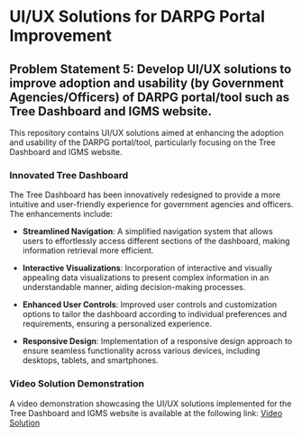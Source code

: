 # UI/UX Solutions for DARPG Portal Improvement

## Problem Statement 5: Develop UI/UX solutions to improve adoption and usability (by Government Agencies/Officers) of DARPG portal/tool such as Tree Dashboard and IGMS website.

This repository contains UI/UX solutions aimed at enhancing the adoption and usability of the DARPG portal/tool, particularly focusing on the Tree Dashboard and IGMS website. 

### Innovated Tree Dashboard

The Tree Dashboard has been innovatively redesigned to provide a more intuitive and user-friendly experience for government agencies and officers. The enhancements include:

- **Streamlined Navigation**: A simplified navigation system that allows users to effortlessly access different sections of the dashboard, making information retrieval more efficient.

- **Interactive Visualizations**: Incorporation of interactive and visually appealing data visualizations to present complex information in an understandable manner, aiding decision-making processes.

- **Enhanced User Controls**: Improved user controls and customization options to tailor the dashboard according to individual preferences and requirements, ensuring a personalized experience.

- **Responsive Design**: Implementation of a responsive design approach to ensure seamless functionality across various devices, including desktops, tablets, and smartphones.

### Video Solution Demonstration

A video demonstration showcasing the UI/UX solutions implemented for the Tree Dashboard and IGMS website is available at the following link: [Video Solution](#)